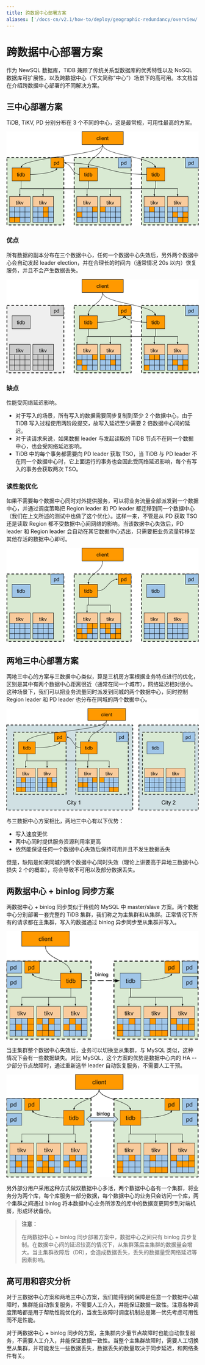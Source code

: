 ```yaml
---
title: 跨数据中心部署方案
aliases: ['/docs-cn/v2.1/how-to/deploy/geographic-redundancy/overview/']
---
```


# 跨数据中心部署方案

作为 NewSQL 数据库，TiDB 兼顾了传统关系型数据库的优秀特性以及 NoSQL 数据库可扩展性，以及跨数据中心（下文简称“中心”）场景下的高可用。本文档旨在介绍跨数据中心部署的不同解决方案。

## 三中心部署方案

TiDB, TiKV, PD 分别分布在 3 个不同的中心，这是最常规，可用性最高的方案。

![三中心部署](/media/deploy-3dc.png)

### 优点

所有数据的副本分布在三个数据中心，任何一个数据中心失效后，另外两个数据中心会自动发起 leader election，并在合理长的时间内（通常情况 20s 以内）恢复服务，并且不会产生数据丢失。

![三中心部署容灾](/media/deploy-3dc-dr.png)

### 缺点

性能受网络延迟影响。

- 对于写入的场景，所有写入的数据需要同步复制到至少 2 个数据中心，由于 TiDB 写入过程使用两阶段提交，故写入延迟至少需要 2 倍数据中心间的延迟。
- 对于读请求来说，如果数据 leader 与发起读取的 TiDB 节点不在同一个数据中心，也会受网络延迟影响。
- TiDB 中的每个事务都需要向 PD leader 获取 TSO，当 TiDB 与 PD leader 不在同一个数据中心时，它上面运行的事务也会因此受网络延迟影响，每个有写入的事务会获取两次 TSO。

### 读性能优化

如果不需要每个数据中心同时对外提供服务，可以将业务流量全部派发到一个数据中心，并通过调度策略把 Region leader 和 PD leader 都迁移到同一个数据中心（我们在上文所述的测试中也做了这个优化）。这样一来，不管是从 PD 获取 TSO 还是读取 Region 都不受数据中心间网络的影响。当该数据中心失效后，PD leader 和 Region leader 会自动在其它数据中心选出，只需要把业务流量转移至其他存活的数据中心即可。

![三中心部署读性能优化](/media/deploy-3dc-optimize.png)

## 两地三中心部署方案

两地三中心的方案与三数据中心类似，算是三机房方案根据业务特点进行的优化，区别是其中有两个数据中心距离很近（通常在同一个城市），网络延迟相对很小。这种场景下，我们可以把业务流量同时派发到同城的两个数据中心，同时控制 Region leader 和 PD leader 也分布在同城的两个数据中心。

![两地三中心部署方案](/media/deploy-2city3dc.png)

与三数据中心方案相比，两地三中心有以下优势：

- 写入速度更优
- 两中心同时提供服务资源利用率更高
- 依然能保证任何一个数据中心失效后保持可用并且不发生数据丢失

但是，缺陷是如果同城的两个数据中心同时失效（理论上讲要高于异地三数据中心损失 2 个的概率），将会导致不可用以及部分数据丢失。

## 两数据中心 + binlog 同步方案

两数据中心 + binlog 同步类似于传统的 MySQL 中 master/slave 方案。两个数据中心分别部署一套完整的 TiDB 集群，我们称之为主集群和从集群。正常情况下所有的请求都在主集群，写入的数据通过 binlog 异步同步至从集群并写入。

![binlog 同步部署方案](/media/deploy-binlog.png)

当主集群整个数据中心失效后，业务可以切换至从集群，与 MySQL 类似，这种情况下会有一些数据缺失。对比 MySQL，这个方案的优势是数据中心内的 HA -- 少部分节点故障时，通过重新选举 leader 自动恢复服务，不需要人工干预。

![两中心 binlog 相互备份方案](/media/deploy-backup.png)

另外部分用户采用这种方式做双数据中心多活，两个数据中心各有一个集群，将业务分为两个库，每个库服务一部分数据，每个数据中心的业务只会访问一个库，两个集群之间通过 binlog 将本数据中心业务所涉及的库中的数据变更同步到对端机房，形成环状备份。

> **注意：**
>
> 在两数据中心 + binlog 同步部署方案中，数据中心之间只有 binlog 异步复制。在数据中心间的延迟较高的情况下，从集群落后主集群的数据量会增大。当主集群故障后（DR），会造成数据丢失，丢失的数据量受网络延迟等因素影响。

## 高可用和容灾分析

对于三数据中心方案和两地三中心方案，我们能得到的保障是任意一个数据中心故障时，集群能自动恢复服务，不需要人工介入，并能保证数据一致性。注意各种调度策略都是用于帮助性能优化的，当发生故障时调度机制总是第一优先考虑可用性而不是性能。

对于两数据中心 + binlog 同步的方案，主集群内少量节点故障时也能自动恢复服务，不需要人工介入，并能保证数据一致性。当整个主集群故障时，需要人工切换至从集群，并可能发生一些数据丢失，数据丢失的数量取决于同步延迟，和网络条件有关。
